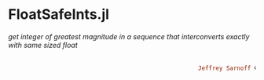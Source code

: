 # FloatSafeInts.jl
###### get integer of greatest magnitude in a sequence that interconverts exactly with same sized float
```ruby
                                                      Jeffrey Sarnoff © 2016-Apr-10 at New York
```
